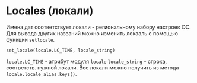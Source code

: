 # Locales (локали)
Имена дат соответствует локали - региональному набору настроек ОС.
Для вывода других названий можно изменить локааль с помощью функции `setlocale`.

```
set_locale(locale.LC_TIME, locale_string)
```

`locale.LC_TIME` - атрибут модуля `locale`
`locale_string` - строка, соответств. нужной локали. Все локали можно получить из
метода `locale.locale_alias.keys()`.


